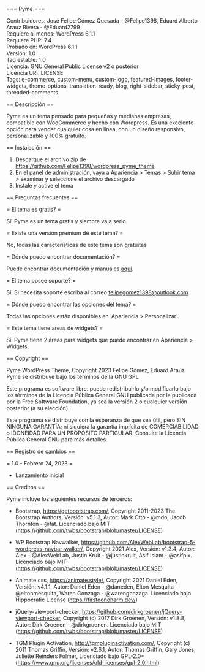 === Pyme ===

Contribuidores: José Felipe Gómez Quesada - @Felipe1398, Eduard Alberto Arauz Rivera - @Eduard2799 <br />
Requiere al menos: WordPress 6.1.1 <br />
Requiere PHP: 7.4 <br />
Probado en: WordPress 6.1.1 <br />
Versión: 1.0 <br />
Tag estable: 1.0 <br />
Licencia: GNU General Public License v2 o posterior <br />
Licencia URI: LICENSE <br />
Tags: e-commerce, custom-menu, custom-logo, featured-images, footer-widgets, theme-options, translation-ready, blog, right-sidebar, sticky-post, threaded-comments <br />

== Descripción ==

Pyme es un tema pensado para pequeñas y medianas empresas, compatible con WooCommerce y hecho con Wordpress. 
Es una excelente opción para vender cualquier cosa en linea, con un diseño responsivo, personalizable y 100% gratuito.

== Instalación ==

1. Descargue el archivo zip de https://github.com/Felipe1398/wordpress_pyme_theme
2. En el panel de administración, vaya a Apariencia > Temas > Subir tema > examinar y seleccione el archivo descargado
3. Instale y active el tema

== Preguntas frecuentes ==

= El tema es gratis? =

Sí! Pyme es un tema gratis y siempre va a serlo.

= Existe una versión premium de este tema? =

No, todas las características de este tema son gratuitas

= Dónde puedo encontrar documentación? =

Puede encontrar documentación y manuales [aquí](https://github.com/Felipe1398/wordpress_pyme_theme).

= El tema posee soporte? =

Sí. Si necesita soporte escriba al correo felipegomez1398@outlook.com.

= Dónde puedo encontrar las opciones del tema? =

Todas las opciones están disponibles en 'Apariencia > Personalizar'.

= Este tema tiene areas de widgets? =

Sí. Pyme tiene 2 áreas para widgets que puede encontrar en Apariencia > Widgets.

== Copyright ==

Pyme WordPress Theme, Copyright 2023 Felipe Gómez, Eduard Arauz
Pyme se distribuye bajo los términos de la GNU GPL

Este programa es software libre: puede redistribuirlo y/o modificarlo
bajo los términos de la Licencia Pública General GNU publicada por la
publicada por la Free Software Foundation, ya sea la versión 2 o
cualquier versión posterior (a su elección).

Este programa se distribuye con la esperanza de que sea útil,
pero SIN NINGUNA GARANTÍA; ni siquiera la garantía implícita de
COMERCIABILIDAD o IDONEIDAD PARA UN PROPÓSITO PARTICULAR. Consulte la
Licencia Pública General GNU para más detalles.

== Registro de cambios ==

= 1.0 - Febrero 24, 2023 =

* Lanzamiento inicial

== Creditos ==

Pyme incluye los siguientes recursos de terceros:

* Bootstrap, https://getbootstrap.com/, Copyright 2011-2023 The Bootstrap Authors, Versión: v5.1.3, Autor: Mark Otto - @mdo, Jacob Thornton - @fat. Licenciado bajo MIT (https://github.com/twbs/bootstrap/blob/master/LICENSE)

* WP Bootstrap Navwalker, https://github.com/AlexWebLab/bootstrap-5-wordpress-navbar-walker/, Copyright 2021 Alex, Versión: v1.3.4, Autor: Alex - @AlexWebLab, Justin Kruit - @justinkruit, Asif Islam - @asifpix. Licenciado bajo MIT (https://github.com/twbs/bootstrap/blob/master/LICENSE)

* Animate.css, https://animate.style/, Copyright 2021 Daniel Eden, Versión: v4.1.1, Autor: Daniel Eden - @daneden, Elton Mesquita - @eltonmesquita, Waren Gonzaga - @warengonzaga. Licenciado bajo Hippocratic License (https://firstdonoharm.dev/)

* jQuery-viewport-checker, https://github.com/dirkgroenen/jQuery-viewport-checker, Copyright (c) 2017 Dirk Groenen, Versión: v1.8.8, Autor: Dirk Groenen - @dirkgroenen. Licenciado bajo MIT (https://github.com/twbs/bootstrap/blob/master/LICENSE)

* TGM Plugin Activation, http://tgmpluginactivation.com/, Copyright (c) 2011 Thomas Griffin, Versión: v2.6.1, Autor: Thomas Griffin, Gary Jones, Juliette Reinders Folmer, Licenciado bajo GPL-2.0+ (https://www.gnu.org/licenses/old-licenses/gpl-2.0.html)

